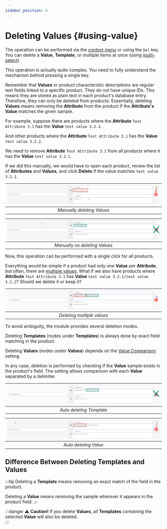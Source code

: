 ```yaml
---
sidebar_position: 4
---
```


# Deleting Values {#using-value}

The operation can be performed via the [context menu](/module-features/context-menu.md) or using the `Del` key. You can delete a **Value**, **Template**, or multiple items at once (using [multi-select](#using-select)).

This operation is actually quite complex. You need to fully understand the mechanism behind pressing a single key.

Remember that **Values** or product characteristic descriptions are regular text fields linked to a specific product. They do not have unique IDs. This means they are stored as plain text in each product's database entry. Therefore, they can only be deleted from products. Essentially, deleting **Values** means removing the **Attribute** from the product if the **Attribute's Value** matches the given sample.

For example, suppose there are products where the **Attribute** `Test Attribute 3.1` has the **Value** `test value 3.2.1`.

And other products where the **Attribute** `Test Attribute 3.1` has the **Value** `test value 3.2.2`.

We need to remove **Attribute** `Test Attribute 3.1` from all products where it has the **Value** `test value 3.2.1`.

If we did this manually, we would have to open each product, review the list of **Attributes** and **Values**, and click **Delete** if the value matches `test value 3.2.1`.

| ![Manually deleting Values](/img/tutorial/product1.jpg) |
|:--:|
| *Manually deleting Values* |

| ![Manually no deleting Values](/img/tutorial/product2.jpg) |
|:--:|
| *Manually no deleting Values* |

Now, this operation can be performed with a single click for all products.

Everything would be simple if a product had only one **Value** per **Attribute**, but often, there are [multiple values](/general-info/values-templates.md). What if we also have products where **Attribute** `Test Attribute 3.1` has **Value** `test value 3.2.1/test value 3.2.2`? Should we delete it or keep it?

| ![Deleting multiple values](/img/tutorial/product3.jpg) |
|:--:|
| *Deleting multiple values* |

To avoid ambiguity, the module provides several deletion modes.

Deleting **Templates** (nodes under **Templates**) is always done by exact field matching in the product.

Deleting **Values** (nodes under **Values**) depends on the [Value Comparison](/settings/comparison.md) setting.

In any case, deletion is performed by checking if the **Value** sample exists in the product's field. The setting allows comparison with each **Value** separated by a delimiter.

| ![Auto deleting Template](/img/tutorial/product4.jpg) |
|:--:|
| *Auto deleting Template* |

| ![Auto deleting Value](/img/tutorial/product5.jpg) |
|:--:|
| *Auto deleting Value* |

## Difference Between Deleting **Templates** and **Values**

:::tip
Deleting a **Template** means removing an exact match of the field in the product.

Deleting a **Value** means removing the sample wherever it appears in the product field.
:::

:::danger
⚠ **Caution!** If you delete **Values**, all **Templates** containing the selected **Value** will also be deleted.  
:::

